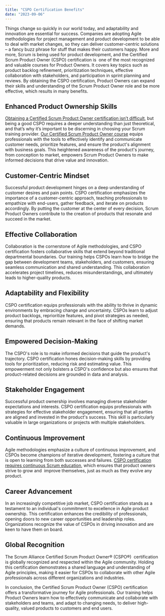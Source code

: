 ```yaml
---
title: "CSPO Certification Benefits"
date: "2023-09-06"
---
```


Things change so quickly in our world today, and adaptability and innovation are essential for success. Companies are adopting Agile methodologies for project management and product development to be able to deal with market changes, so they can deliver customer-centric solutions – a fancy buzz phrase for stuff that makes their customers happy. More and more, Scrum is being used for product development, and the Certified Scrum Product Owner (CSPO) certification is  one of the most recognized and valuable courses for Product Owners. It covers key topics such as product backlog refinement, prioritization techniques, effective collaboration with stakeholders, and participation in sprint planning and reviews. By obtaining the CSPO certification, Product Owners can expand their skills and understanding of the Scrum Product Owner role and be more effective, which results in many benefits.

## Enhanced Product Ownership Skills

[Obtaining a Certified Scrum Product Owner certification isn’t difficult](/how-hard-is-the-cspo), but being a good CSPO requires a deeper understanding than just theoretical, and that’s why it’s important to be discerning in choosing your Scrum training provider. [Our Certified Scrum Product Owner course](/certified-scrum-product-owner-cspo-training) equips professionals with the tools to effectively identify and communicate customer needs, prioritize features, and ensure the product's alignment with business goals. This heightened awareness of the product's journey, from conception to market, empowers Scrum Product Owners to make informed decisions that drive value and innovation.

## Customer-Centric Mindset

Successful product development hinges on a deep understanding of customer desires and pain points. CSPO certification emphasizes the importance of a customer-centric approach, teaching professionals to empathize with end-users, gather feedback, and iterate on products accordingly. By putting the customer at the center of every decision, Scrum Product Owners contribute to the creation of products that resonate and succeed in the market.

## Effective Collaboration

Collaboration is the cornerstone of Agile methodologies, and CSPO certification fosters collaborative skills that extend beyond traditional departmental boundaries. Our training helps CSPOs learn how to bridge the gap between development teams, stakeholders, and customers, ensuring seamless communication and shared understanding. This collaboration accelerates project timelines, reduces misunderstandings, and ultimately leads to higher-quality products.

## Adaptability and Flexibility

CSPO certification equips professionals with the ability to thrive in dynamic environments by embracing change and uncertainty. CSPOs learn to adjust product backlogs, reprioritize features, and pivot strategies as needed, ensuring that products remain relevant in the face of shifting market demands.

## Empowered Decision-Making

The CSPO's role is to make informed decisions that guide the product's trajectory. CSPO certification hones decision-making skills by providing tools for prioritization, reducing risk and estimating value. This empowerment not only bolsters a CSPO's confidence but also ensures that product-related decisions are grounded in data and analysis.

## Stakeholder Engagement

Successful product ownership involves managing diverse stakeholder expectations and interests. CSPO certification equips professionals with strategies for effective stakeholder engagement, ensuring that all parties are aligned and invested in the product's success. This skill is particularly valuable in large organizations or projects with multiple stakeholders.

## Continuous Improvement

Agile methodologies emphasize a culture of continuous improvement, and CSPOs become champions of iterative development, fostering a culture that is open to learning from both successes and failures. [CSPO certification requires continuous Scrum education](/how-long-does-a-cspo-certification-last), which ensures that product owners strive to grow and  improve themselves, just as much as they evolve any product.

## Career Advancement

In an increasingly competitive job market, CSPO certification stands as a testament to an individual's commitment to excellence in Agile product ownership. This certification enhances the credibility of professionals, opening doors to new career opportunities and leadership roles. Organizations recognize the value of CSPOs in driving innovation and are keen to have them on board.

## Global Recognition

The Scrum Alliance Certified Scrum Product Owner® (CSPO®)  certification is globally recognized and respected within the Agile community. Holding this certification demonstrates a shared language and understanding of Agile principles, making it easier for CSPOs to collaborate with other Agile professionals across different organizations and industries.

In conclusion, the Certified Scrum Product Owner (CSPO) certification offers a transformative journey for Agile professionals. Our training helps Product Owners learn how to effectively communicate and collaborate with stakeholders and teams, and adapt to changing needs, to deliver high-quality, valued products to customers and end users.
